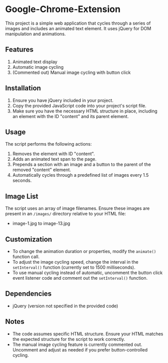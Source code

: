 # Google-Chrome-Extension

This project is a simple web application that cycles through a series of images and includes an animated text element. It uses jQuery for DOM manipulation and animations.

## Features

1. Animated text display
2. Automatic image cycling
3. (Commented out) Manual image cycling with button click

## Installation

1. Ensure you have jQuery included in your project.
2. Copy the provided JavaScript code into your project's script file.
3. Make sure you have the necessary HTML structure in place, including an element with the ID "content" and its parent element.

## Usage

The script performs the following actions:

1. Removes the element with ID "content".
2. Adds an animated text span to the page.
3. Prepends a section with an image and a button to the parent of the removed "content" element.
4. Automatically cycles through a predefined list of images every 1.5 seconds.

## Image List

The script uses an array of image filenames. Ensure these images are present in an `/images/` directory relative to your HTML file:

- image-1.jpg to image-13.jpg

## Customization

- To change the animation duration or properties, modify the `animate()` function call.
- To adjust the image cycling speed, change the interval in the `setInterval()` function (currently set to 1500 milliseconds).
- To use manual cycling instead of automatic, uncomment the button click event listener code and comment out the `setInterval()` function.

## Dependencies

- jQuery (version not specified in the provided code)

## Notes

- The code assumes specific HTML structure. Ensure your HTML matches the expected structure for the script to work correctly.
- The manual image cycling feature is currently commented out. Uncomment and adjust as needed if you prefer button-controlled cycling.
